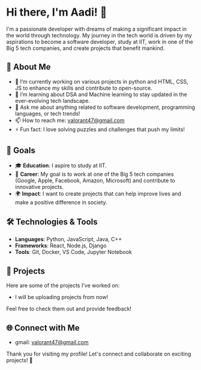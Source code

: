# Hi there, I'm Aadi! 👋

I'm a passionate developer with dreams of making a significant impact in the world through technology. My journey in the tech world is driven by my aspirations to become a software developer, study at IIT, work in one of the Big 5 tech companies, and create projects that benefit mankind.

## 🌱 About Me

- 🔭 I’m currently working on various projects in python and HTML, CSS, JS to enhance my skills and contribute to open-source.
- 🌱 I’m learning about DSA and Machine learning to stay updated in the ever-evolving tech landscape.
- 💬 Ask me about anything related to software development, programming languages, or tech trends!
- 📫 How to reach me: valorant47@gmail.com
- ⚡ Fun fact: I love solving puzzles and challenges that push my limits!

## 🚀 Goals

- 🎓 **Education**: I aspire to study at IIT.
- 💼 **Career**: My goal is to work at one of the Big 5 tech companies (Google, Apple, Facebook, Amazon, Microsoft) and contribute to innovative projects.
- 🌍 **Impact**: I want to create projects that can help improve lives and make a positive difference in society.

## 🛠️ Technologies & Tools

- **Languages**: Python, JavaScript, Java, C++
- **Frameworks**: React, Node.js, Django
- **Tools**: Git, Docker, VS Code, Jupyter Notebook

## 📂 Projects

Here are some of the projects I've worked on:

- I will be uploading projects from now!

Feel free to check them out and provide feedback!

## 🌐 Connect with Me

- gmail: valorant47@gmail.com

Thank you for visiting my profile! Let's connect and collaborate on exciting projects! 🚀



  
